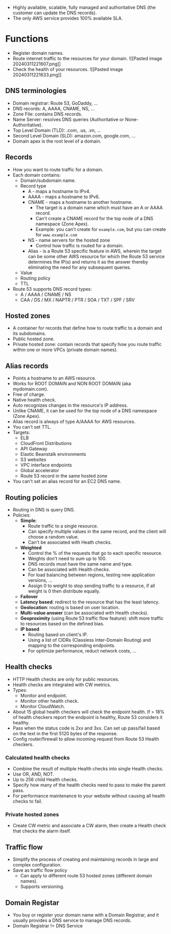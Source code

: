 - Highly available, scalable, fully managed and authoritative DNS (the customer can update the DNS records).
- The only AWS service provides 100% available SLA.
# Functions
- Register domain names.
- Route internet traffic to the resources for your domain.
  ![[Pasted image 20240311221607.png]]
- Check the health of your resources.
  ![[Pasted image 20240311221633.png]]
## DNS terminologies
- Domain registrar: Route 53, GoDaddy, ...
- DNS records: A, AAAA, CNAME, NS, ...
- Zone File: contains DNS records.
- Name Server: resolves DNS queries (Authoritative or None-Authoritative).
- Top Level Domain (TLD): .com, .us, .vn, ...
- Second Level Domain (SLD): amazon.com, google.com, ...
- Domain apex is the root level of a domain.
## Records
- How you want to route traffic for a domain.
- Each domain contains:
	- Domain/subdomain name.
	- Record type
		- A - maps a hostname to IPv4.
		- AAAA - maps a hostname to IPv6.
		- CNAME - maps a hostname to another hostname.
			- The target is a domain name which must have an A or AAAA record.
			- Can't create a CNAME record for the top node of a DNS namespace (Zone Apex).
			- Example: you can't create for `example.com`, but you can create for `www.example.com`
		- NS - name servers for the hosted zone
			- Control how traffic is routed for a domain.
		- Alias - is a Route 53 specific feature in AWS, wherein the target can be some other AWS resource for which the Route 53 service determines the IP(s) and returns it as the answer thereby eliminating the need for any subsequent queries.
	- Value
	- Routing policy
	- TTL
- Route 53 supports DNS record types:
	- A / AAAA / CNAME / NS
	- CAA / DS / MX / NAPTR / PTR / SOA / TXT / SPF / SRV
## Hosted zones
- A container for records that define how to route traffic to a domain and its subdomains.
- Public hosted zone.
- Private hosted zone: contain records that specify how you route traffic within one or more VPCs (private domain names).
## Alias records
- Points a hostname to an AWS resource.
- Works for ROOT DOMAIN and NON ROOT DOMAIN (aka mydomain.com).
- Free of charge.
- Native health check.
- Auto recognizes changes in the resource's IP address.
- Unlike CNAME, it can be used for the top node of a DNS namespace (Zone Apex).
- Alias record is always of type A/AAAA for AWS resources.
- You can't set TTL.
- Targets:
	- ELB
	- CloudFront Distributions
	- API Gateway
	- Elastic Beanstalk environments
	- S3 websites
	- VPC interface endpoints
	- Global accelerator
	- Route 53 record in the same hosted zone
- You can't set an alias record for an EC2 DNS name.
## Routing policies
- Routing in DNS is query DNS.
- Policies:
	- **Simple**: 
		- Route traffic to a single resource.
		- Can specify multiple values in the same record, and the client will choose a random value.
		- Can't be associated with Heath checks.
	- **Weighted**
		- Control the % of the requests that go to each specific resource.
		- Weights don't need to sum up to 100.
		- DNS records must have the same name and type.
		- Can be associated with Health checks.
		- For load balancing between regions, testing new application versions, ...
		- Assign 0 to weight to stop sending traffic to a resource, if all weight is 0 then distribute equally.
	- **Failover**
	- **Latency based**: redirect to the resource that has the least latency.
	- **Geolocation**: routing is based on user location.
	- **Multi-value answer** (can be associated with Health checks).
	- **Geoproximity** (using Route 53 traffic flow feature): shift more traffic to resources based on the defined bias.
	- **IP based**
		- Routing based on client's IP.
		- Using a list of CIDRs (Classless Inter-Domain Routing) and mapping to the corresponding endpoints.
		- For optimize performance, reduct network costs, ...
## Health checks
- HTTP Health checks are only for public resources.
- Health checks are integrated with CW metrics.
- Types:
	- Monitor and endpoint.
	- Monitor other health check.
	- Monitor CloudWatch.
- About 15 global health checkers will check the endpoint health. If > 18% of health checkers report the endpoint is healthy, Route 53 considers it healthy.
- Pass when the status code is 2xx and 3xx. Can set up pass/fail based on the text in the first 5120 bytes of the response.
- Config router/firewall to allow incoming request from Route 53 Health checkers.
### Calculated health checks
- Combine the result of multiple Health checks into single Health checks.
- Use OR, AND, NOT.
- Up to 256 child Health checks.
- Specify how many of the health checks need to pass to make the parent pass.
- For performance maintenance to your website without causing all health checks to fail.
### Private hosted zones
- Create CW metric and associate a CW alarm, then create a Health check that checks the alarm itself.
## Traffic flow
- Simplify the process of creating and maintaining records in large and complex configuration.
- Save as traffic flow policy
	- Can apply to different route 53 hosted zones (different domain names).
	- Supports versioning.
## Domain Registar 
- You buy or register your domain name with a Domain Registrar, and it usually provides a DNS service to manage DNS records.
- Domain Registrar != DNS Service
